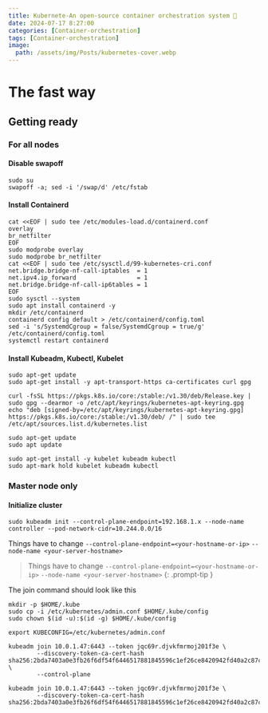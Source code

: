 ```yaml
---
title: Kubernete-An open-source container orchestration system 🚢
date: 2024-07-17 8:27:00 
categories: [Container-orchestration]
tags: [Container-orchestration]
image:
  path: /assets/img/Posts/kubernetes-cover.webp
---
```


# The fast way
## Getting ready
### For all nodes

#### Disable swapoff
```shell
sudo su
swapoff -a; sed -i '/swap/d' /etc/fstab
```
#### Install Containerd
```shell
cat <<EOF | sudo tee /etc/modules-load.d/containerd.conf
overlay
br_netfilter
EOF
sudo modprobe overlay
sudo modprobe br_netfilter
cat <<EOF | sudo tee /etc/sysctl.d/99-kubernetes-cri.conf
net.bridge.bridge-nf-call-iptables  = 1
net.ipv4.ip_forward                 = 1
net.bridge.bridge-nf-call-ip6tables = 1
EOF
sudo sysctl --system
sudo apt install containerd -y
mkdir /etc/containerd
containerd config default > /etc/containerd/config.toml
sed -i 's/SystemdCgroup = false/SystemdCgroup = true/g' /etc/containerd/config.toml
systemctl restart containerd
```

#### Install Kubeadm, Kubectl, Kubelet
```shell
sudo apt-get update
sudo apt-get install -y apt-transport-https ca-certificates curl gpg
```

```shell
curl -fsSL https://pkgs.k8s.io/core:/stable:/v1.30/deb/Release.key | sudo gpg --dearmor -o /etc/apt/keyrings/kubernetes-apt-keyring.gpg
echo "deb [signed-by=/etc/apt/keyrings/kubernetes-apt-keyring.gpg] https://pkgs.k8s.io/core:/stable:/v1.30/deb/ /" | sudo tee /etc/apt/sources.list.d/kubernetes.list
```

```shell
sudo apt-get update
sudo apt update
```

```shell
sudo apt-get install -y kubelet kubeadm kubectl
sudo apt-mark hold kubelet kubeadm kubectl
```

### Master node only
#### Initialize cluster
```shell
sudo kubeadm init --control-plane-endpoint=192.168.1.x --node-name controller --pod-network-cidr=10.244.0.0/16
```
Things have to change
`--control-plane-endpoint=<your-hostname-or-ip>`
`--node-name <your-server-hostname>`
> Things have to change
> `--control-plane-endpoint=<your-hostname-or-ip>`
> `--node-name <your-server-hostname>`
{: .prompt-tip }

The join command should look like this
```shell
mkdir -p $HOME/.kube  
sudo cp -i /etc/kubernetes/admin.conf $HOME/.kube/config  
sudo chown $(id -u):$(id -g) $HOME/.kube/config

export KUBECONFIG=/etc/kubernetes/admin.conf

kubeadm join 10.0.1.47:6443 --token jqc69r.djvkfmrmoj201f3e \
        --discovery-token-ca-cert-hash sha256:2bda7403a0e3fb26f6df54f6446517881845596c1ef26ce8420942fd40a2c87c \
        --control-plane
        
kubeadm join 10.0.1.47:6443 --token jqc69r.djvkfmrmoj201f3e \
        --discovery-token-ca-cert-hash sha256:2bda7403a0e3fb26f6df54f6446517881845596c1ef26ce8420942fd40a2c87c
```